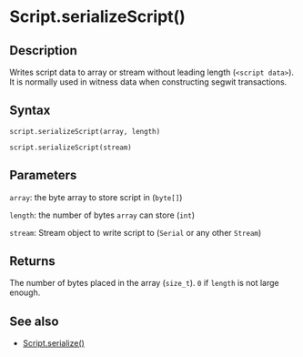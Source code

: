 # Script.serializeScript()

## Description

Writes script data to array or stream without leading length (`<script data>`). It is normally used in witness data when constructing segwit transactions.

## Syntax

`script.serializeScript(array, length)`

`script.serializeScript(stream)`

## Parameters

`array`: the byte array to store script in (`byte[]`)

`length`: the number of bytes `array` can store (`int`)

`stream`: Stream object to write script to (`Serial` or any other `Stream`)

## Returns

The number of bytes placed in the array (`size_t`). `0` if `length` is not large enough.

## See also

- [Script.serialize()](serialize.md)